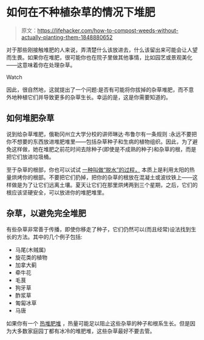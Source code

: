 # 如何在不种植杂草的情况下堆肥

> 原文：<https://lifehacker.com/how-to-compost-weeds-without-actually-planting-them-1848880652>

对于那些刚接触堆肥的人来说，弄清楚什么该放进去，什么该留出来可能会让人望而生畏。如果你在堆肥，很可能你也在院子里做其他事情，比如园艺或景观美化——这意味着你在处理杂草。

Watch

因此，很自然地，这就提出了一个问题:是否有可能将你拔掉的杂草堆肥，而不意外地种植它们并导致更多的杂草生长。幸运的是，这是你需要知道的。

## 如何堆肥杂草

说到给杂草堆肥，俄勒冈州立大学分校的讲师琳达·布鲁尔有一条规则 :永远不要把你不想要的东西放进堆肥堆里——包括杂草种子和生病的植物组织。因此，为了避免这样做，她在堆肥之前花时间去除种子(即使是不成熟的种子)和杂草的根，而是把它们放进垃圾桶。

至于杂草的根部，你也可以试试 [一种叫做“脱水”的过程，](https://www.epicgardening.com/composting-weeds/) 本质上是利用太阳的热量烘烤你的根部。不要把它们扔掉，把你的杂草的根放在混凝土或波纹铁上——这样做是为了让它们远离土壤。夏天让它们在那里烘烤两到三个星期，之后，它们的根应该坚硬安全，可以放进你的堆肥堆里。

## 杂草，以避免完全堆肥

有些杂草非常善于传播，即使你移走了种子，它们仍然可以(而且经常)设法找到生长的方法。其中的几个例子包括:

*   马尾(木贼属)
*   旋花类的植物
*   加拿大蓟
*   牵牛花
*   毛茛
*   狗牙草
*   酢浆草
*   匍匐冰草
*   马唐

如果你有一个 [热堆肥堆](https://www.growveg.com/guides/hot-composting-made-simple/) ，热量可能足以阻止这些杂草的种子和根系生长。但是因为大多数家庭园丁都有冰冷的堆肥堆，这些杂草最好不要去管。